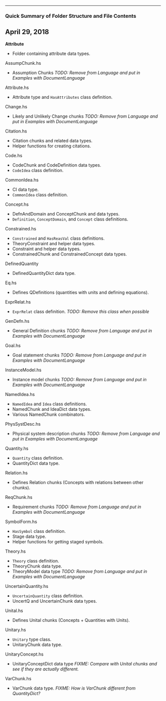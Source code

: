 ----------------------------------------------------------
### Quick Summary of Folder Structure and File Contents
April 29, 2018
----------------------------------------------------------

**Attribute**
  - Folder containing attribute data types.

AssumpChunk.hs
  - Assumption Chunks *TODO: Remove from Language and put in
  Examples with DocumentLanguage*

Attribute.hs
  - Attribute type and `HasAttributes` class definition.

Change.hs
  - Likely and Unlikely Change chunks *TODO: Remove from Language and put in
  Examples with DocumentLanguage*

Citation.hs
  - Citation chunks and related data types.
  - Helper functions for creating citations.

Code.hs
  - CodeChunk and CodeDefinition data types.
  - `CodeIdea` class definition.

CommonIdea.hs
  - CI data type.
  - `CommonIdea` class definition.

Concept.hs
  - DefnAndDomain and ConceptChunk and data types.
  - `Definition`, `ConceptDomain`, and `Concept` class definitions.

Constrained.hs
  - `Constrained` and `HasReasVal` class definitions.
  - TheoryConstraint and helper data types.
  - Constraint and helper data types.
  - ConstrainedChunk and ConstrainedConcept data types.

DefinedQuantity
  - DefinedQuantityDict data type.

Eq.hs
  - Defines QDefinitions (quantities with units
      and defining equations).

ExprRelat.hs
  - `ExprRelat` class definition. *TODO: Remove this class when possible*

GenDefn.hs
  - General Definition chunks *TODO: Remove from Language and put in
  Examples with DocumentLanguage*

Goal.hs
  - Goal statement chunks *TODO: Remove from Language and put in
  Examples with DocumentLanguage*

InstanceModel.hs
  - Instance model chunks *TODO: Remove from Language and put in
  Examples with DocumentLanguage*

NamedIdea.hs
  - `NamedIdea` and `Idea` class definitions.
  - NamedChunk and IdeaDict data types.
  - Various NamedChunk combinators.

PhysSystDesc.hs
  - Physical system description chunks *TODO: Remove from Language and put in
  Examples with DocumentLanguage*

Quantity.hs
  - `Quantity` class definition.
  - QuantityDict data type.

Relation.hs
  - Defines Relation chunks (Concepts with relations
      between other chunks).

ReqChunk.hs
  - Requirement chunks *TODO: Remove from Language and put in
  Examples with DocumentLanguage*

SymbolForm.hs
  - `HasSymbol` class definition.
  - Stage data type.
  - Helper functions for getting staged symbols.

Theory.hs
  - `Theory` class definition.
  - TheoryChunk data type.
  - TheoryModel data type *TODO: Remove from Language and put in
  Examples with DocumentLanguage*

UncertainQuantity.hs
  - `UncertainQuantity` class definition.
  - UncertQ and UncertainChunk data types.

Unital.hs
  - Defines Unital chunks (Concepts + Quantities with Units).

Unitary.hs
  - `Unitary` type class.
  - UnitaryChunk data type.

UnitaryConcept.hs
  - UnitaryConceptDict data type *FIXME: Compare with Unital chunks and see if
    they are actually different.*

VarChunk.hs
  - VarChunk data type. *FIXME: How is VarChunk different from QuantityDict?*